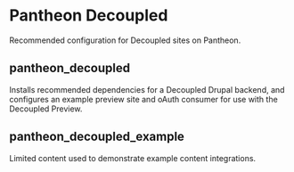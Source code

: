 # Pantheon Decoupled

Recommended configuration for Decoupled sites on Pantheon.

## pantheon_decoupled

Installs recommended dependencies for a Decoupled Drupal backend, and configures
an example preview site and oAuth consumer for use with the Decoupled Preview.

## pantheon_decoupled_example

Limited content used to demonstrate example content integrations.
